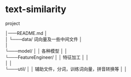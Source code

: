 # text-similarity
project

│——README.md
│      
│
└───data/ 词向量及一些中间文件
│   
│   
└───model/
│   │  各种模型
│   │   
└───FeatureEngineer/
│   │  特征加工
│   │   
│   │   
└───util/
│   │  辅助文件，分词，训练词向量，拼音转换等
│   │   
    
